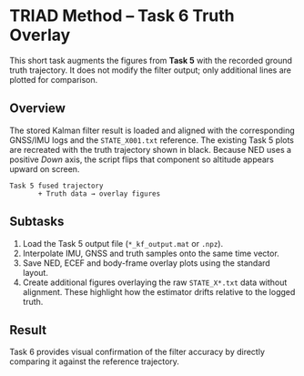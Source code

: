 # TRIAD Method – Task 6 Truth Overlay

This short task augments the figures from **Task 5** with the recorded ground
truth trajectory. It does not modify the filter output; only additional lines are
plotted for comparison.

## Overview

The stored Kalman filter result is loaded and aligned with the corresponding
GNSS/IMU logs and the `STATE_X001.txt` reference. The existing Task 5 plots are
recreated with the truth trajectory shown in black.  Because NED uses a
positive *Down* axis, the script flips that component so altitude appears
upward on screen.

```text
Task 5 fused trajectory
       + Truth data → overlay figures
```

## Subtasks

1. Load the Task 5 output file (`*_kf_output.mat` or `.npz`).
2. Interpolate IMU, GNSS and truth samples onto the same time vector.
3. Save NED, ECEF and body-frame overlay plots using the standard layout.
4. Create additional figures overlaying the raw `STATE_X*.txt` data without
   alignment. These highlight how the estimator drifts relative to the logged
   truth.

## Result

Task 6 provides visual confirmation of the filter accuracy by directly comparing
it against the reference trajectory.
